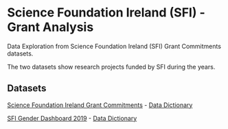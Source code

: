 # Science Foundation Ireland (SFI) - Grant Analysis

Data Exploration from Science Foundation Ireland (SFI) Grant Commitments datasets.

The two datasets show research projects funded by SFI during the years.

## Datasets

[Science Foundation Ireland Grant Commitments][1] - [Data Dictionary][3]

[SFI Gender Dashboard 2019][2] - [Data Dictionary][4]

[1]: https://data.gov.ie/dataset/science-foundation-ireland-grant-commitments
[2]: https://data.gov.ie/dataset/sfi-gender-dashboard-2019
[3]: https://www.sfi.ie/about-us/governance/open-data/Science-Foundation-Ireland-Grant-Commitments-Metadata.pdf
[4]: http://www.sfi.ie/about-us/women-in-science/gender/SFI-Gender-Dashboard-Data-Summary.pdf
